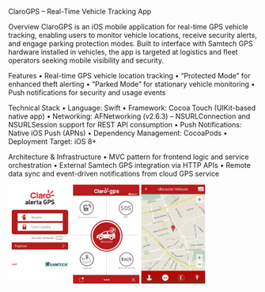 ClaroGPS – Real-Time Vehicle Tracking App

Overview
ClaroGPS is an iOS mobile application for real-time GPS vehicle tracking, enabling users to monitor vehicle locations, receive security alerts, and engage parking protection modes. Built to interface with Samtech GPS hardware installed in vehicles, the app is targeted at logistics and fleet operators seeking mobile visibility and security.

Features
	•	Real-time GPS vehicle location tracking
	•	“Protected Mode” for enhanced theft alerting
	•	“Parked Mode” for stationary vehicle monitoring
	•	Push notifications for security and usage events

Technical Stack
	•	Language: Swift
	•	Framework: Cocoa Touch (UIKit-based native app)
	•	Networking: AFNetworking (v2.6.3) – NSURLConnection and NSURLSession support for REST API consumption
	•	Push Notifications: Native iOS Push (APNs)
	•	Dependency Management: CocoaPods
	•	Deployment Target: iOS 8+

Architecture & Infrastructure
	•	MVC pattern for frontend logic and service orchestration
	•	External Samtech GPS integration via HTTP APIs
	•	Remote data sync and event-driven notifications from cloud GPS service

<img src="./../assets/claro-gps/screen-0.webp" alt="App" height="200">
<img src="./../assets/claro-gps/screen-1.webp" alt="App" height="200">
<img src="./../assets/claro-gps/screen-2.webp" alt="App" height="200">